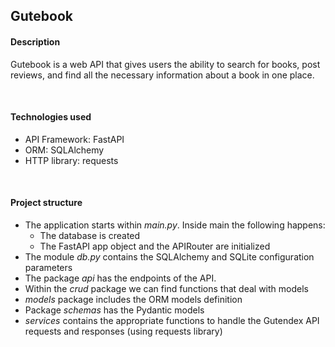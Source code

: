 ## Gutebook


#### Description
Gutebook is a web API that gives users the ability to search for books, post reviews, and find all the
necessary information about a book in one place.

<br>

#### Technologies used
- API Framework: FastAPI
- ORM: SQLAlchemy
- HTTP library: requests

<br>

#### Project structure
- The application starts within *main.py*. Inside main the following happens:
  - The database is created
  - The FastAPI app object and the APIRouter are initialized
- The module *db.py* contains the SQLAlchemy and SQLite configuration parameters
- The package *api* has the endpoints of the API.
- Within the *crud* package we can find functions that deal with models
- *models* package includes the ORM models definition
- Package *schemas* has the Pydantic models
- *services* contains the appropriate functions to handle the Gutendex API requests and responses (using requests library)
